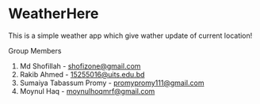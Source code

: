 # WeatherHere
This is a simple weather app which give wather update of current location!

Group Members
1. Md Shofillah -  shofizone@gmail.com
2. Rakib Ahmed - 15255016@uits.edu.bd
3. Sumaiya Tabassum Promy - promypromy111@gmail.com
4. Moynul Haq - moynulhoqmrf@gmail.com
